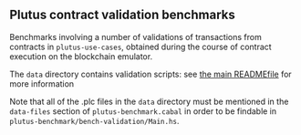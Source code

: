 ## Plutus contract validation benchmarks

Benchmarks involving a number of validations of transactions
from contracts in `plutus-use-cases`, obtained during the course
of contract execution on the blockchain emulator.

The `data` directory contains validation scripts: see
[the main READMEfile](../README.md) for more information

Note that all of the .plc files in the `data` directory must be mentioned in the
`data-files` section of `plutus-benchmark.cabal` in order to be findable in
`plutus-benchmark/bench-validation/Main.hs`.